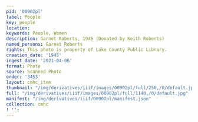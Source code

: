 ```yaml
---
pid: '00902pl'
label: People
key: people
location: 
keywords: People, Women
description: Garnet Roberts, 1945 (Donated by Keith Roberts)
named_persons: Garnet Roberts
rights: This photo is property of Lake County Public Library.
creation_date: '1945'
ingest_date: '2021-04-06'
format: Photo
source: Scanned Photo
order: '3453'
layout: cmhc_item
thumbnail: "/img/derivatives/iiif/images/00902pl/full/250,/0/default.jpg"
full: "/img/derivatives/iiif/images/00902pl/full/1140,/0/default.jpg"
manifest: "/img/derivatives/iiif/00902pl/manifest.json"
collection: cmhc
! '': 
---
```

